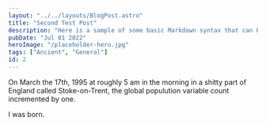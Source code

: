 ```yaml
---
layout: "../../layouts/BlogPost.astro"
title: "Second Test Post"
description: "Here is a sample of some basic Markdown syntax that can be used when writing Markdown content in Astro."
pubDate: "Jul 01 2022"
heroImage: "/placeholder-hero.jpg"
tags: ["Ancient", "General"]
id: 2
---
```


On March the 17th, 1995 at roughly 5 am in the morning in a shitty part of England called Stoke-on-Trent, the global populution variable count incremented by one.

I was born.
